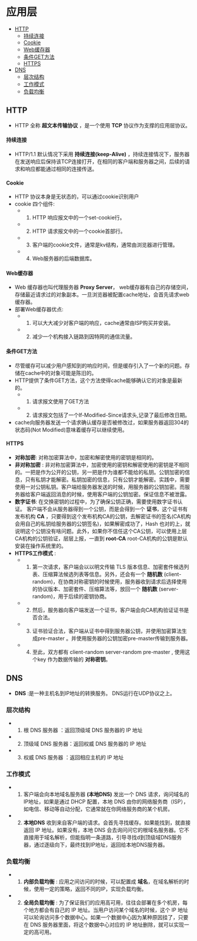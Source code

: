 # 应用层

* [HTTP](#HTTP)
    * [持续连接](#持续连接)
    * [Cookie](#Cookie)
    * [Web缓存器](#Web缓存器)
    * [条件GET方法](#条件Get方法)
    * [HTTPS](#HTTPS)
* [DNS](#DNS)
    * [层次结构](#层次结构)
    * [工作模式](#工作模式)
    * [负载均衡](#负载均衡)


## HTTP
* HTTP 全称 __超文本传输协议__ ，是一个使用 __TCP__ 协议作为支撑的应用层协议。
#### 持续连接
* HTTP/1.1 默认情况下采用 __持续连接(keep-Alive)__ ，持续连接情况下，服务器在发送响应后保持该TCP连接打开，在相同的客户端和服务器之间，后续的请求和响应都能通过相同的连接传送。
#### Cookie
* HTTP 协议本身是无状态的，可以通过cookie识别用户
* cookie 四个组件:
    * 1. HTTP 响应报文中的一个set-cookie行。
    * 2. HTTP 请求报文中的一个cookie首部行。
    * 3. 客户端的cookie文件，通常是kv结构，通常由浏览器进行管理。
    * 4. Web服务器的后端数据库。
#### Web缓存器
* Web 缓存器也叫代理服务器 __Proxy Server__， web缓存器有自己的存储空间，存储最近请求过的对象副本。一旦浏览器被配置cache地址，会首先请求web缓存器。
* 部署Web缓存器优点:
    * 1. 可以大大减少对客户端的响应，cache通常由ISP购买并安装。
    * 2. 减少一个机构接入链路到因特网的通信流量。

#### 条件GET方法
* 尽管缓存可以减少用户感知到的响应时间，但是缓存引入了一个新的问题。存储在cache中的对象可能是陈旧的。
* HTTP提供了条件GET方法，这个方法使得cache能够确认它的对象是最新的。
    * 1. 请求报文使用了GET方法
    * 2. 请求报文包括了一个If-Modified-Since请求头,记录了最后修改日期。
* cache向服务器发送一个请求确认缓存是否被修改过，如果服务器返回304的状态码(Not Modified)意味着缓存可以继续使用。

#### HTTPS
* __对称加密__: 对称加密算法中，加密和解密使用的密钥是相同的。
* __非对称加密__ : 非对称加密算法中，加密使用的密钥和解密使用的密钥是不相同的。一把是作为公开的公钥，另一把是作为谁都不能给的私钥。公钥加密的信息，只有私钥才能解密。私钥加密的信息，只有公钥才能解密。实践中，需要使用一对公钥私钥。客户端给服务器发送的时候，用服务器的公钥加密。而服务器给客户端返回消息的时候，使用客户端的公钥加密。保证信息不被泄露。
* __数字证书__: 在交换密钥的过程中，为了确保公钥正确，需要使用数字证书认证。 客户端不会从服务器得到一个公钥，而是会得到一个 __证书__，这个证书有发布机构 __CA__ ，只要得到这个发布机构CA的公钥，去解密证书的签名(CA机构会用自己的私钥给服务器的公钥签名)，如果解密成功了，Hash 也对的上，就说明这个公钥没有啥问题。此外，如果你不信任这个CA公钥，可以使用上层CA机构的公钥验证，层层上报，一直到 __root-CA__ root-CA机构的公钥是默认安装在操作系统里的。
* __HTTPS工作模式__ : 
    * 1. 第一次请求，客户端会以以明文传输 TLS 版本信息、加密套件候选列表、压缩算法候选列表等信息。另外，还会有一个 __随机数__ (client-random)，在协商对称密钥的时候使用，服务器收到请求后选择使用的协议版本、加密套件、压缩算法等，放回一个 __随机数__ (server-random)，用于后续的密钥协商。
    * 2. 然后，服务器向客户端发送一个证书，客户端会向CA机构验证证书是否合法。
    * 3. 证书验证合法，客户端从证书中得到服务器公钥，并使用加密算法生成pre-master 。并使用服务器的公钥加密pre-master传输到服务器。
    * 4. 至此，双方都有 client-random server-random pre-master , 使用这个key 作为数据传输的 __对称密钥__。

## DNS
* __DNS__ :是一种主机名到IP地址的转换服务。 DNS运行在UDP协议之上。
### 层次结构
* 1. 根 DNS 服务器 ：返回顶级域 DNS 服务器的 IP 地址
* 2. 顶级域 DNS 服务器：返回权威 DNS 服务器的 IP 地址 
* 3. 权威 DNS 服务器 ：返回相应主机的 IP 地址
### 工作模式
* 1. 客户端会向本地域名服务器 __(本地DNS)__ 发出一个 DNS 请求，询问域名的IP地址，如果是通过 DHCP 配置，本地 DNS 由你的网络服务商（ISP），如电信、移动等自动分配，它通常就在你网络服务商的某个机房。
* 2. __本地DNS__ 收到来自客户端的请求。会首先寻找缓存。如果能找到，就直接返回 IP 地址。如果没有，本地 DNS 会去询问问它的根域名服务器。它不直接用于域名解析，但能指明一条道路，引导寻找d到顶级域DNS服务器，通过逐级向下，最终找到IP地址，返回给本地DNS服务器。
### 负载均衡 
* 1. __内部负载均衡__ : 应用之间访问的时候，可以配置成 __域名__，在域名解析的时候，使用一定的策略，返回不同的IP，实现负载均衡。
* 2. __全局负载均衡__ : 为了保证我们的应用高可用，往往会部署在多个机房，每个地方都会有自己的 IP 地址。当用户访问某个域名的时候，这个 IP 地址可以轮询访问多个数据中心。如果一个数据中心因为某种原因挂了，只要在 DNS 服务器里面，将这个数据中心对应的 IP 地址删除，就可以实现一定的高可用。


